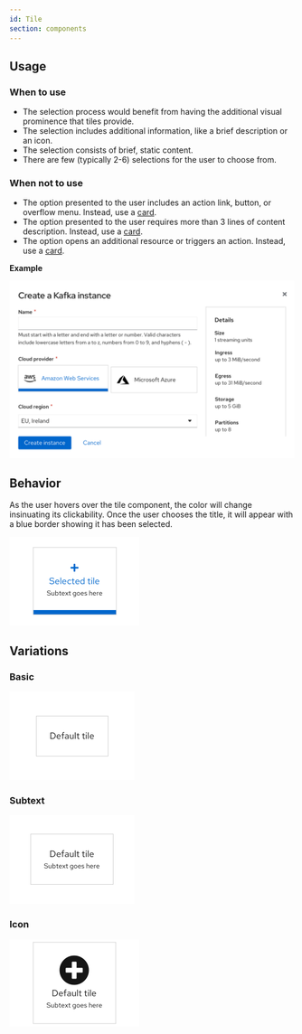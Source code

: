 ```yaml
---
id: Tile
section: components
---
```


## Usage

### When to use
* The selection process would benefit from having the additional visual prominence that tiles provide.
* The selection includes additional information, like a brief description or an icon. 
* The selection consists of brief, static content. 
* There are few (typically 2-6) selections for the user to choose from.

### When not to use
* The option presented to the user includes an action link, button, or overflow menu. Instead, use a [card](https://www.patternfly.org/v4/components/card/design-guidelines).
* The option presented to the user requires more than 3 lines of content description. Instead, use a [card](https://www.patternfly.org/v4/components/card/design-guidelines).
*  The option opens an additional resource or triggers an action. Instead, use a [card](https://www.patternfly.org/v4/components/card/design-guidelines).

**Example**

 <img src="./img/tileexample.png" alt="behavior example" width="783" />


## Behavior

As the user hovers over the tile component, the color will change insinuating its clickability. Once the user chooses the title, it will appear with a blue border showing it has been selected. 

  <img src="./img/behavior.png" alt="behavior example" width="230" />

## Variations 

### Basic

<img src="./img/default.png" alt= "default example" width="222" />

### Subtext

<img src="./img/subtext.png" alt= "subtext example" width="222" />

### Icon

<img src="./img/icon.png" alt= "icon example" width="230" />




